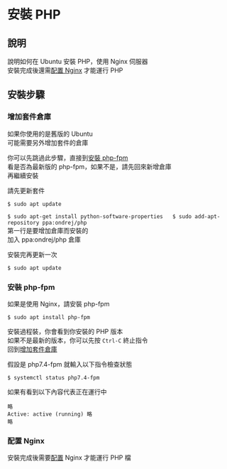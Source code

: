 # 安裝 PHP

## 說明

說明如何在 Ubuntu 安裝 PHP，使用 Nginx 伺服器  
安裝完成後還需[配置 Nginx](an-zhuang-php.md#pei-zhi-nginx) 才能運行 PHP

## 安裝步驟

### 增加套件倉庫

如果你使用的是舊版的 Ubuntu  
可能需要另外增加套件的倉庫

你可以先跳過此步驟，直接到[安裝 php-fpm](an-zhuang-php.md#an-zhuang-phpfpm)  
看是否為最新版的 php-fpm，如果不是，請先回來新增倉庫  
再繼續安裝

請先更新套件

`$ sudo apt update`

`$ sudo apt-get install python-software-properties  
$ sudo add-apt-repository ppa:ondrej/php`  
第一行是要增加倉庫而安裝的  
加入 ppa:ondrej/php 倉庫

安裝完再更新一次

`$ sudo apt update`

### 安裝 php-fpm

如果是使用 Nginx，請安裝 php-fpm

`$ sudo apt install php-fpm`

安裝過程裝，你會看到你安裝的 PHP 版本  
如果不是最新的版本，你可以先按 `Ctrl-C` 終止指令  
回到[增加套件倉庫](an-zhuang-php.md#zeng-jia-tao-jian-cang-ku)

假設是 php7.4-fpm 就輸入以下指令檢查狀態

`$ systemctl status php7.4-fpm`

如果有看到以下內容代表正在運行中

```text
略
Active: active (running) 略
略
```

### 配置 Nginx

安裝完成後需要[配置](an-zhuang-nginx.md#pei-zhi-php) Nginx 才能運行 PHP 檔


